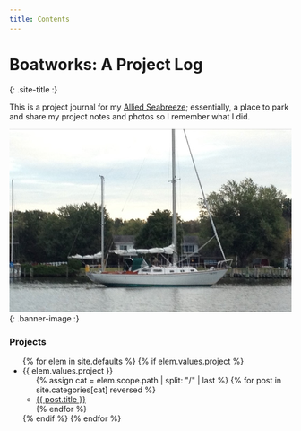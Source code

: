 ```yaml
---
title: Contents
---
```


# Boatworks: A Project Log #
{: .site-title :}

This is a project journal for my [Allied Seabreeze](http://www.alliedseabreeze35.org/);
essentially, a place to park and share my project notes and photos so I remember what I did.

![Cloud 9 in Profile](assets/img/cloud-nine-profile.jpg)
{: .banner-image :}


### Projects ###

<ul class="toc">
{% for elem in site.defaults %}
  {% if elem.values.project %}
  <li>{{ elem.values.project }}<ul>
  {% assign cat = elem.scope.path | split: "/" | last %}
  {% for post in site.categories[cat] reversed %}
    <li><a href="{{ post.url }}">{{ post.title }}</a></li>
  {% endfor %}
  </ul></li>
  {% endif %}
{% endfor %}
</ul>
